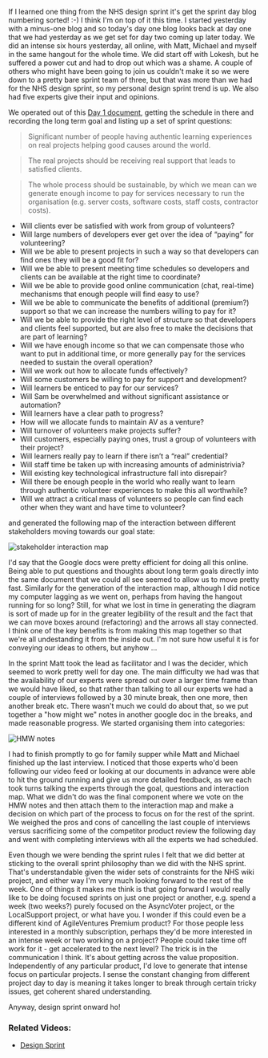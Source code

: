 If I learned one thing from the NHS design sprint it's get the sprint day blog numbering sorted! :-) I think I'm on top of it this time.  I started yesterday with a minus-one blog and so today's day one blog looks back at day one that we had yesterday as we get set for day two coming up later today.  We did an intense six hours yesterday, all online, with Matt, Michael and myself in the same hangout for the whole time.  We did start off with Lokesh, but he suffered a power cut and had to drop out which was a shame.  A couple of others who might have been going to join us couldn't make it so we were down to a pretty bare sprint team of three, but that was more than we had for the NHS design sprint, so my personal design sprint trend is up.   We also had five experts give their input and opinions.

We operated out of this [Day 1 document](https://docs.google.com/document/d/1-58E54GHIg8OrZdsPe55O9-mEVcNmGFa7roe9ya-mzw/edit#), getting the schedule in there and recording the long term goal and listing up a set of sprint questions:

> Significant number of people having authentic learning experiences on real projects helping good causes around the world.
 
> The real projects should be receiving real support that leads to satisfied clients.
 
> The whole process should be sustainable, by which we mean can we generate enough income to pay for services necessary to run the organisation (e.g. server costs, software costs, staff costs, contractor costs).

* Will clients ever be satisfied with work from group of volunteers?
* Will large numbers of developers ever get over the idea of “paying” for volunteering?
* Will we be able to present projects in such a way so that developers can find ones they will be a good fit for?
* Will we be able to present meeting time schedules so developers and clients can be available at the right time to coordinate?
* Will we be able to provide good online communication (chat, real-time) mechanisms that enough people will find easy to use?
* Will we be able to communicate the benefits of additional (premium?) support so that we can increase the numbers willing to pay for it?
* Will we be able to provide the right level of structure so that developers and clients feel supported, but are also free to make the decisions that are part of learning?
* Will we have enough income so that we can compensate those who want to put in additional time, or more generally pay for the services needed to sustain the overall operation?
* Will we work out how to allocate funds effectively?
* Will some customers be willing to pay for support and development?
* Will learners be enticed to pay for our services?
* Will Sam be overwhelmed and without significant assistance or automation?
* Will learners have a clear path to progress?
* How will we allocate funds to maintain AV as a venture?
* Will turnover of volunteers make projects suffer?
* Will customers, especially paying ones, trust a group of volunteers with their project?
* Will learners really pay to learn if there isn’t a “real” credential?
* Will staff time be taken up with increasing amounts of administrivia?
* Will existing key technological infrastructure fall into disrepair?
* Will there be enough people in the world who really want to learn through authentic volunteer experiences to make this all worthwhile?
* Will we attract a critical mass of volunteers so people can find each other when they want and have time to volunteer?

and generated the following map of the interaction between different stakeholders moving towards our goal state:

![stakeholder interaction map](https://www.dropbox.com/s/dl5c5zta66137kr/Screenshot%202017-06-13%2009.16.41.png?dl=1)

I'd say that the Google docs were pretty efficient for doing all this online.  Being able to put questions and thoughts about long term goals directly into the same document that we could all see seemed to allow us to move pretty fast.  Similarly for the generation of the interaction map, although I did notice my computer lagging as we went on, perhaps from having the hangout running for so long?  Still, for what we lost in time in generating the diagram is sort of made up for in the greater legibility of the result and the fact that we can move boxes around (refactoring) and the arrows all stay connected.  I think one of the key benefits is from making this map together so that we're all undestanding it from the inside out.  I'm not sure how useful it is for conveying our ideas to others, but anyhow ...

In the sprint Matt took the lead as facilitator and I was the decider, which seemed to work pretty well for day one.  The main difficulty we had was that the availability of our experts were spread out over a larger time frame than we would have liked, so that rather than talking to all our experts we had a couple of interviews followed by a 30 minute break, then one more, then another break etc.  There wasn't much we could do about that, so we put together a "how might we" notes in another google doc in the breaks, and made reasonable progress.  We started organising them into categories:

![HMW notes](https://www.dropbox.com/s/m9huy92cclkz2n2/Screenshot%202017-06-13%2009.23.16.png?dl=1)

I had to finish promptly to go for family supper while Matt and Michael finished up the last interview.  I noticed that those experts who'd been following our video feed or looking at our documents in advance were able to hit the ground running and give us more detailed feedback, as we each took turns talking the experts through the goal, questions and interaction map.  What we didn't do was the final component where we vote on the HMW notes and then attach them to the interaction map and make a decision on which part of the process to focus on for the rest of the sprint.  We weighed the pros and cons of cancelling the last couple of interviews versus sacrificing some of the competitor product review the following day and went with completing interviews with all the experts we had scheduled.

Even though we were bending the sprint rules I felt that we did better at sticking to the overall sprint philosophy than we did with the NHS sprint.  That's understandable given the wider sets of constraints for the NHS wiki project, and either way I'm very much looking forward to the rest of the week.  One of things it makes me think is that going forward I would really like to be doing focused sprints on just one project or another, e.g. spend a week (two weeks?) purely focused on the AsyncVoter project, or the LocalSupport project, or what have you.  I wonder if this could even be a different kind of AgileVentures Premium product?  For those people less interested in a monthly subscription, perhaps they'd be more interested in an intense week or two working on a project?  People could take time off work for it - get accelerated to the next level?  The trick is in the communication I think.  It's about getting across the value proposition.  Independently of any particular product, I'd love to generate that intense focus on particular projects.  I sense the constant changing from different project day to day is meaning it takes longer to break through certain tricky issues, get coherent shared understanding.

Anyway, design sprint onward ho!

### Related Videos:

* [Design Sprint](http://youtu.be/A5d5VCGb1lE)
